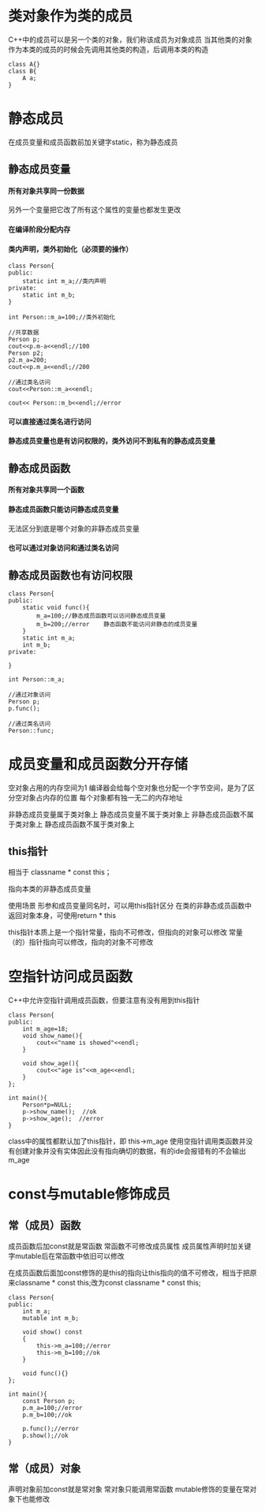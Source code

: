 # 类对象作为类的成员
C++中的成员可以是另一个类的对象，我们称该成员为对象成员
当其他类的对象作为本类的成员的时候会先调用其他类的构造，后调用本类的构造
```
class A{}
class B{
	A a;
}
```

# 静态成员
在成员变量和成员函数前加关键字static，称为静态成员

## 静态成员变量
#### 所有对象共享同一份数据
另外一个变量把它改了所有这个属性的变量也都发生更改

#### 在编译阶段分配内存

#### 类内声明，类外初始化（必须要的操作）
```
class Person{
public:
	static int m_a;//类内声明
private:
	static int m_b;
}

int Person::m_a=100;//类外初始化

//共享数据
Person p;
cout<<p.m-a<<endl;//100
Person p2;
p2.m_a=200;
cout<<p.m_a<<endl;//200

//通过类名访问
cout<<Person::m_a<<endl;

cout<< Person::m_b<<endl;//error
```
#### 可以直接通过类名进行访问

#### 静态成员变量也是有访问权限的，类外访问不到私有的静态成员变量

## 静态成员函数

#### 所有对象共享同一个函数

#### 静态成员函数只能访问静态成员变量
无法区分到底是哪个对象的非静态成员变量

#### 也可以通过对象访问和通过类名访问

## 静态成员函数也有访问权限

```
class Person{
public:
	static void func(){
		m_a=100;//静态成员函数可以访问静态成员变量
		m_b=200;//error    静态函数不能访问非静态的成员变量
	}
	static int m_a;
	int m_b;
private:
	
}

int Person::m_a;

//通过对象访问
Person p;
p.func();

//通过类名访问
Person::func;
```

# 成员变量和成员函数分开存储
空对象占用的内存空间为1
编译器会给每个空对象也分配一个字节空间，是为了区分空对象占内存的位置
每个对象都有独一无二的内存地址

非静态成员变量属于类对象上
静态成员变量不属于类对象上
非静态成员函数不属于类对象上
静态成员函数不属于类对象上

## this指针
相当于 classname * const this；

指向本类的非静态成员变量

使用场景
形参和成员变量同名时，可以用this指针区分
在类的非静态成员函数中返回对象本身，可使用return * this

this指针本质上是一个指针常量，指向不可修改，但指向的对象可以修改
常量（的）指针指向可以修改，指向的对象不可修改

# 空指针访问成员函数

C++中允许空指针调用成员函数，但要注意有没有用到this指针

```
class Person{  
public:  
    int m_age=18;  
    void show_name(){  
        cout<<"name is showed"<<endl;  
    }  
  
    void show_age(){  
        cout<<"age is"<<m_age<<endl;  
    }  
};  
  
int main(){  
    Person*p=NULL;  
    p->show_name();  //ok
    p->show_age();  //error
}
```
class中的属性都默认加了this指针，即 this->m_age 使用空指针调用类函数并没有创建对象并没有实体因此没有指向确切的数据，有的ide会报错有的不会输出m_age

# const与mutable修饰成员
## 常（成员）函数
成员函数后加const就是常函数
常函数不可修改成员属性
成员属性声明时加关键字mutable后在常函数中依旧可以修改

在成员函数后面加const修饰的是this的指向让this指向的值不可修改，相当于把原来classname * const this;改为const classname * const this;

```
class Person{  
public:  
    int m_a;  
    mutable int m_b;  
  
    void show() const  
    {  
        this->m_a=100;//error  
        this->m_b=100;//ok  
    }  
  
    void func(){}  
};  
  
int main(){  
    const Person p;  
    p.m_a=100;//error  
    p.m_b=100;//ok  
  
    p.func();//error  
    p.show();//ok  
}
```

## 常（成员）对象
声明对象前加const就是常对象
常对象只能调用常函数
mutable修饰的变量在常对象下也能修改